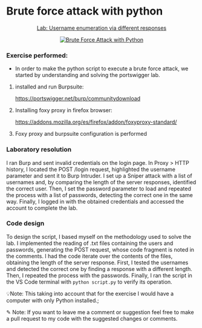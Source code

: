 # Brute force attack with python


<p align="center">
<a href="https://portswigger.net/web-security/authentication/password-based/lab-username-enumeration-via-different-responses">Lab: Username enumeration via different responses</a>
<p align="center">
  <a href="https://www.youtube.com/watch?v=DEUCRYGt3TY">
    <img src="https://img.youtube.com/vi/DEUCRYGt3TY/hqdefault.jpg" alt="Brute Force Attack with Python">
  </a>
</p>
</p>


### Exercise performed:
- In order to make the python script to execute a brute force attack, we started by understanding and solving the portswigger lab.

1. installed and run Burpsuite:

   https://portswigger.net/burp/communitydownload
   
2. Installing foxy proxy in firefox browser:

   https://addons.mozilla.org/es/firefox/addon/foxyproxy-standard/

3. Foxy proxy and burpsuite configuration is performed

### Laboratory resolution
I ran Burp and sent invalid credentials on the login page. In Proxy > HTTP history, I located the POST /login request, highlighted the username parameter and sent it to Burp Intruder. 
I set up a Sniper attack with a list of usernames and, by comparing the length of the server responses, identified the correct user. Then, 
I set the password parameter to load and repeated the process with a list of passwords, detecting the correct one in the same way. Finally, 
I logged in with the obtained credentials and accessed the account to complete the lab.

### Code design
To design the script, I based myself on the methodology used to solve the lab. I implemented the reading of .txt files containing the users and passwords, generating the POST request, whose code fragment is noted in the comments.
I had the code iterate over the contents of the files, obtaining the length of the server response. First, I tested the usernames and detected the correct one by finding a response with a different length. Then, I repeated the process 
with the passwords. Finally, I ran the script in the VS Code terminal with `python script.py` to verify its operation.

💡Note: This taking into account that for the exercise I would have a computer with only Python installed.;

✎ Note: If you want to leave me a comment or suggestion feel free to make a pull request to my code with the suggested changes or comments.
